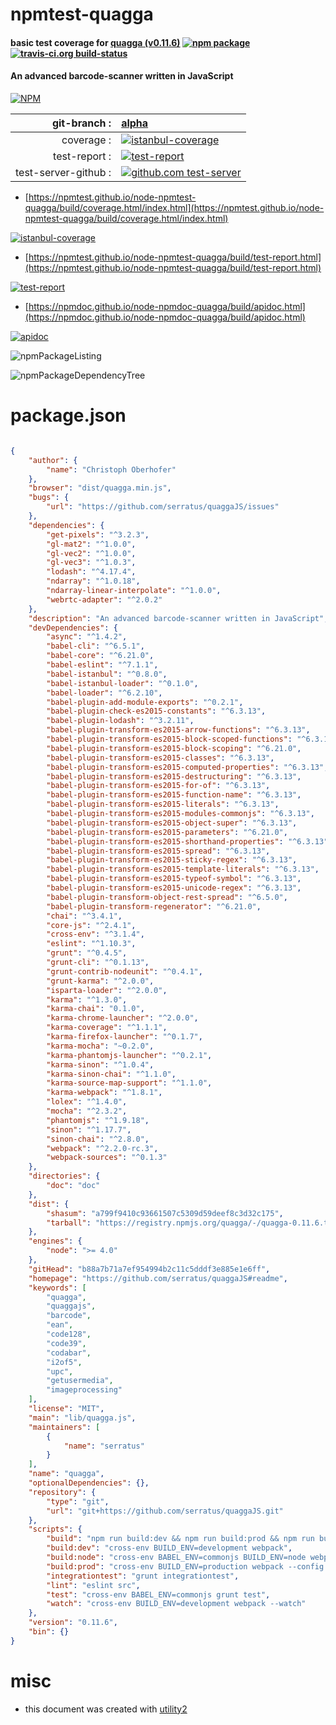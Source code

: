 # npmtest-quagga

#### basic test coverage for  [quagga (v0.11.6)](https://github.com/serratus/quaggaJS#readme)  [![npm package](https://img.shields.io/npm/v/npmtest-quagga.svg?style=flat-square)](https://www.npmjs.org/package/npmtest-quagga) [![travis-ci.org build-status](https://api.travis-ci.org/npmtest/node-npmtest-quagga.svg)](https://travis-ci.org/npmtest/node-npmtest-quagga)

#### An advanced barcode-scanner written in JavaScript

[![NPM](https://nodei.co/npm/quagga.png?downloads=true&downloadRank=true&stars=true)](https://www.npmjs.com/package/quagga)

| git-branch : | [alpha](https://github.com/npmtest/node-npmtest-quagga/tree/alpha)|
|--:|:--|
| coverage : | [![istanbul-coverage](https://npmtest.github.io/node-npmtest-quagga/build/coverage.badge.svg)](https://npmtest.github.io/node-npmtest-quagga/build/coverage.html/index.html)|
| test-report : | [![test-report](https://npmtest.github.io/node-npmtest-quagga/build/test-report.badge.svg)](https://npmtest.github.io/node-npmtest-quagga/build/test-report.html)|
| test-server-github : | [![github.com test-server](https://npmtest.github.io/node-npmtest-quagga/GitHub-Mark-32px.png)](https://npmtest.github.io/node-npmtest-quagga/build/app/index.html) | | build-artifacts : | [![build-artifacts](https://npmtest.github.io/node-npmtest-quagga/glyphicons_144_folder_open.png)](https://github.com/npmtest/node-npmtest-quagga/tree/gh-pages/build)|

- [https://npmtest.github.io/node-npmtest-quagga/build/coverage.html/index.html](https://npmtest.github.io/node-npmtest-quagga/build/coverage.html/index.html)

[![istanbul-coverage](https://npmtest.github.io/node-npmtest-quagga/build/screenCapture.buildCi.browser.%252Ftmp%252Fbuild%252Fcoverage.lib.html.png)](https://npmtest.github.io/node-npmtest-quagga/build/coverage.html/index.html)

- [https://npmtest.github.io/node-npmtest-quagga/build/test-report.html](https://npmtest.github.io/node-npmtest-quagga/build/test-report.html)

[![test-report](https://npmtest.github.io/node-npmtest-quagga/build/screenCapture.buildCi.browser.%252Ftmp%252Fbuild%252Ftest-report.html.png)](https://npmtest.github.io/node-npmtest-quagga/build/test-report.html)

- [https://npmdoc.github.io/node-npmdoc-quagga/build/apidoc.html](https://npmdoc.github.io/node-npmdoc-quagga/build/apidoc.html)

[![apidoc](https://npmdoc.github.io/node-npmdoc-quagga/build/screenCapture.buildCi.browser.%252Ftmp%252Fbuild%252Fapidoc.html.png)](https://npmdoc.github.io/node-npmdoc-quagga/build/apidoc.html)

![npmPackageListing](https://npmtest.github.io/node-npmtest-quagga/build/screenCapture.npmPackageListing.svg)

![npmPackageDependencyTree](https://npmtest.github.io/node-npmtest-quagga/build/screenCapture.npmPackageDependencyTree.svg)



# package.json

```json

{
    "author": {
        "name": "Christoph Oberhofer"
    },
    "browser": "dist/quagga.min.js",
    "bugs": {
        "url": "https://github.com/serratus/quaggaJS/issues"
    },
    "dependencies": {
        "get-pixels": "^3.2.3",
        "gl-mat2": "^1.0.0",
        "gl-vec2": "^1.0.0",
        "gl-vec3": "^1.0.3",
        "lodash": "^4.17.4",
        "ndarray": "^1.0.18",
        "ndarray-linear-interpolate": "^1.0.0",
        "webrtc-adapter": "^2.0.2"
    },
    "description": "An advanced barcode-scanner written in JavaScript",
    "devDependencies": {
        "async": "^1.4.2",
        "babel-cli": "^6.5.1",
        "babel-core": "^6.21.0",
        "babel-eslint": "^7.1.1",
        "babel-istanbul": "^0.8.0",
        "babel-istanbul-loader": "^0.1.0",
        "babel-loader": "^6.2.10",
        "babel-plugin-add-module-exports": "^0.2.1",
        "babel-plugin-check-es2015-constants": "^6.3.13",
        "babel-plugin-lodash": "^3.2.11",
        "babel-plugin-transform-es2015-arrow-functions": "^6.3.13",
        "babel-plugin-transform-es2015-block-scoped-functions": "^6.3.13",
        "babel-plugin-transform-es2015-block-scoping": "^6.21.0",
        "babel-plugin-transform-es2015-classes": "^6.3.13",
        "babel-plugin-transform-es2015-computed-properties": "^6.3.13",
        "babel-plugin-transform-es2015-destructuring": "^6.3.13",
        "babel-plugin-transform-es2015-for-of": "^6.3.13",
        "babel-plugin-transform-es2015-function-name": "^6.3.13",
        "babel-plugin-transform-es2015-literals": "^6.3.13",
        "babel-plugin-transform-es2015-modules-commonjs": "^6.3.13",
        "babel-plugin-transform-es2015-object-super": "^6.3.13",
        "babel-plugin-transform-es2015-parameters": "^6.21.0",
        "babel-plugin-transform-es2015-shorthand-properties": "^6.3.13",
        "babel-plugin-transform-es2015-spread": "^6.3.13",
        "babel-plugin-transform-es2015-sticky-regex": "^6.3.13",
        "babel-plugin-transform-es2015-template-literals": "^6.3.13",
        "babel-plugin-transform-es2015-typeof-symbol": "^6.3.13",
        "babel-plugin-transform-es2015-unicode-regex": "^6.3.13",
        "babel-plugin-transform-object-rest-spread": "^6.5.0",
        "babel-plugin-transform-regenerator": "^6.21.0",
        "chai": "^3.4.1",
        "core-js": "^2.4.1",
        "cross-env": "^3.1.4",
        "eslint": "^1.10.3",
        "grunt": "^0.4.5",
        "grunt-cli": "^0.1.13",
        "grunt-contrib-nodeunit": "^0.4.1",
        "grunt-karma": "^2.0.0",
        "isparta-loader": "^2.0.0",
        "karma": "^1.3.0",
        "karma-chai": "0.1.0",
        "karma-chrome-launcher": "^2.0.0",
        "karma-coverage": "^1.1.1",
        "karma-firefox-launcher": "^0.1.7",
        "karma-mocha": "~0.2.0",
        "karma-phantomjs-launcher": "^0.2.1",
        "karma-sinon": "^1.0.4",
        "karma-sinon-chai": "^1.1.0",
        "karma-source-map-support": "^1.1.0",
        "karma-webpack": "^1.8.1",
        "lolex": "^1.4.0",
        "mocha": "^2.3.2",
        "phantomjs": "^1.9.18",
        "sinon": "^1.17.7",
        "sinon-chai": "^2.8.0",
        "webpack": "^2.2.0-rc.3",
        "webpack-sources": "^0.1.3"
    },
    "directories": {
        "doc": "doc"
    },
    "dist": {
        "shasum": "a799f9410c93661507c5309d59deef8c3d32c175",
        "tarball": "https://registry.npmjs.org/quagga/-/quagga-0.11.6.tgz"
    },
    "engines": {
        "node": ">= 4.0"
    },
    "gitHead": "b88a7b71a7ef954994b2c11c5dddf3e885e1e6ff",
    "homepage": "https://github.com/serratus/quaggaJS#readme",
    "keywords": [
        "quagga",
        "quaggajs",
        "barcode",
        "ean",
        "code128",
        "code39",
        "codabar",
        "i2of5",
        "upc",
        "getusermedia",
        "imageprocessing"
    ],
    "license": "MIT",
    "main": "lib/quagga.js",
    "maintainers": [
        {
            "name": "serratus"
        }
    ],
    "name": "quagga",
    "optionalDependencies": {},
    "repository": {
        "type": "git",
        "url": "git+https://github.com/serratus/quaggaJS.git"
    },
    "scripts": {
        "build": "npm run build:dev && npm run build:prod && npm run build:node",
        "build:dev": "cross-env BUILD_ENV=development webpack",
        "build:node": "cross-env BABEL_ENV=commonjs BUILD_ENV=node webpack --config webpack.node.config.js",
        "build:prod": "cross-env BUILD_ENV=production webpack --config webpack.config.min.js && grunt uglyasm",
        "integrationtest": "grunt integrationtest",
        "lint": "eslint src",
        "test": "cross-env BABEL_ENV=commonjs grunt test",
        "watch": "cross-env BUILD_ENV=development webpack --watch"
    },
    "version": "0.11.6",
    "bin": {}
}
```



# misc
- this document was created with [utility2](https://github.com/kaizhu256/node-utility2)

